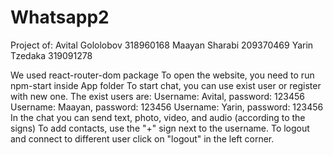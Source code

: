 # Whatsapp2
Project of:
Avital Gololobov 318960168
Maayan Sharabi 209370469
Yarin Tzedaka 319091278

We used react-router-dom package
To open the website, you need to run npm-start inside App folder
To start chat, you can use exist user or register with new one.
The exist users are:
Username: Avital, password: 123456
Username: Maayan, password: 123456
Username: Yarin, password: 123456
In the chat you can send text, photo, video, and audio (according to the signs)
To add contacts, use the "+" sign next to the username.
To logout and connect to different user click on "logout" in the left corner.
